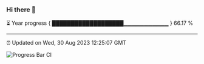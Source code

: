 ### Hi there 👋

⏳ Year progress { ███████████████████▁▁▁▁▁▁▁▁▁▁▁ } 66.17 %

---

⏰ Updated on Wed, 30 Aug 2023 12:25:07 GMT

![Progress Bar CI](https://github.com/liununu/liununu/workflows/Progress%20Bar%20CI/badge.svg)
